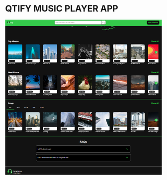 <div>
<h1>QTIFY MUSIC PLAYER APP</h1>
<div>
<img src='./qtify/public/qtify_image.png'>
</div>

</div>
